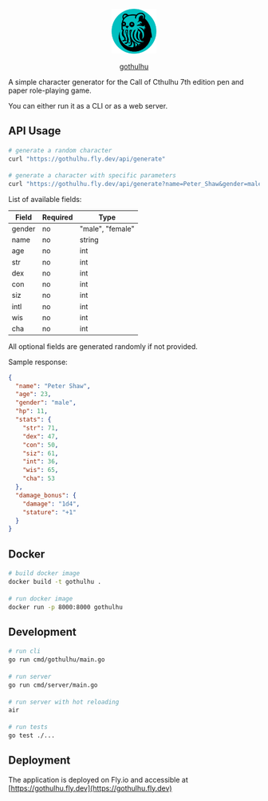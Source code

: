 <p align="center">
  <img src="https://github.com/ropfoo/gothulhu/blob/main/assets/favicon.ico" width="90" title="asmodeus">
</p>
<p align="center">
  <a href="https://gothulhu.fly.dev">gothulhu</a>
</p>

A simple character generator for the Call of Cthulhu 7th edition pen and paper role-playing game.

You can either run it as a CLI or as a web server.

## API Usage

```bash
# generate a random character
curl "https://gothulhu.fly.dev/api/generate"

# generate a character with specific parameters
curl "https://gothulhu.fly.dev/api/generate?name=Peter_Shaw&gender=male&con=50"
```

List of available fields:

| Field  | Required | Type             |
| ------ | -------- | ---------------- |
| gender | no       | "male", "female" |
| name   | no       | string           |
| age    | no       | int              |
| str    | no       | int              |
| dex    | no       | int              |
| con    | no       | int              |
| siz    | no       | int              |
| intl   | no       | int              |
| wis    | no       | int              |
| cha    | no       | int              |

All optional fields are generated randomly if not provided.

Sample response:

```json
{
  "name": "Peter Shaw",
  "age": 23,
  "gender": "male",
  "hp": 11,
  "stats": {
    "str": 71,
    "dex": 47,
    "con": 50,
    "siz": 61,
    "int": 36,
    "wis": 65,
    "cha": 53
  },
  "damage_bonus": {
    "damage": "1d4",
    "stature": "+1"
  }
}
```

## Docker

```bash
# build docker image
docker build -t gothulhu .

# run docker image
docker run -p 8000:8000 gothulhu
```

## Development

```bash
# run cli
go run cmd/gothulhu/main.go

# run server
go run cmd/server/main.go

# run server with hot reloading
air

# run tests
go test ./...
```

## Deployment

The application is deployed on Fly.io and accessible at [https://gothulhu.fly.dev](https://gothulhu.fly.dev)
